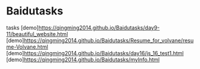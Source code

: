 # Baidutasks
tasks
[demo]https://qingming2014.github.io/Baidutasks/day9-11/beautiful_website.html
[demo]https://qingming2014.github.io/Baidutasks/Resume_for_volvane/resume-Volvane.html
[demo]https://qingming2014.github.io/Baidutasks/day16/js_16_test1.html
[demo]https://qingming2014.github.io/Baidutasks/myInfo.html
